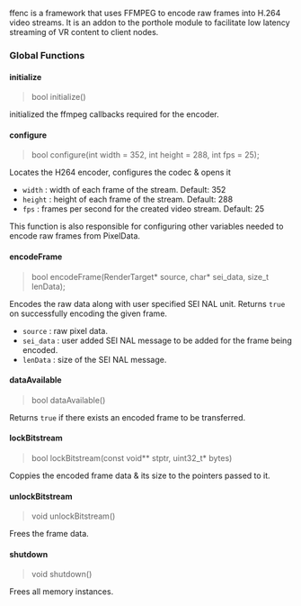 ffenc is a framework that uses FFMPEG to encode raw frames into H.264 video streams. It is an addon to the porthole module to facilitate low latency streaming of VR content to client nodes.

### Global Functions ###

#### initialize ####
> bool initialize()

initialized the ffmpeg callbacks required for the encoder.

#### configure ####
> bool configure(int width = 352, int height = 288, int fps = 25);

Locates the H264 encoder, configures the codec & opens it
- `width` : width of each frame of the stream. Default: 352
- `height` : height of each frame of the stream. Default: 288
- `fps` : frames per second for the created video stream. Default: 25

This function is also responsible for configuring other variables needed to encode raw frames from PixelData.

#### encodeFrame ####
> bool encodeFrame(RenderTarget* source, char* sei_data, size_t lenData);

Encodes the raw data along with user specified SEI NAL unit. Returns `true` on successfully encoding the given frame.
- `source` : raw pixel data.
- `sei_data` : user added SEI NAL message to be added for the frame being encoded.
- `lenData` : size of the SEI NAL message.

#### dataAvailable ####
> bool dataAvailable()

Returns `true` if there exists an encoded frame to be transferred.

#### lockBitstream ####
> bool lockBitstream(const void** stptr, uint32_t* bytes)

Coppies the encoded frame data & its size to the pointers passed to it.

#### unlockBitstream ####
> void unlockBitstream()

Frees the frame data.

#### shutdown ####
> void shutdown()

Frees all memory instances.
